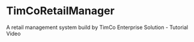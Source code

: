 # TimCoRetailManager
A retail management system build by TimCo Enterprise Solution - Tutorial Video
